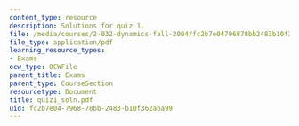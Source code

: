 ```yaml
---
content_type: resource
description: Solutions for quiz 1.
file: /media/courses/2-032-dynamics-fall-2004/fc2b7e04796878bb2483b10f362aba99_quiz1_soln.pdf
file_type: application/pdf
learning_resource_types:
- Exams
ocw_type: OCWFile
parent_title: Exams
parent_type: CourseSection
resourcetype: Document
title: quiz1_soln.pdf
uid: fc2b7e04-7968-78bb-2483-b10f362aba99
---
```

